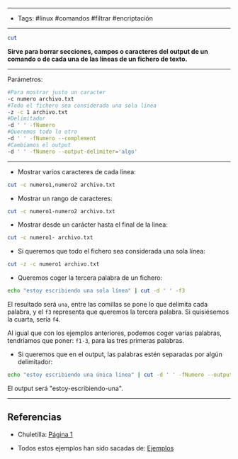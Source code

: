 -------
- Tags: #linux #comandos #filtrar #encriptación 
------

```BASH
cut 
```

**Sirve para borrar secciones, campos o caracteres del output de un comando o de cada una de las líneas de un fichero de texto.**

---

Parámetros:

```BASH
#Para mostrar justo un caracter
-c numero archivo.txt
#Todo el fichero sea considerada una sola línea
-z -c 1 archivo.txt
#Delimitador
-d ' ' -fNumero
#Queremos todo lo otro
-d ' ' -fNumero --complement
#Cambiamos el output
-d ' ' -fNumero --output-delimiter='algo'
```

---

- Mostrar varios caracteres de cada línea:

```BASH
cut -c numero1,numero2 archivo.txt
```

- Mostrar un rango de caracteres:

```BASH
cut -c numero1-numero2 archivo.txt
```

- Mostrar desde un carácter hasta el final de la linea:

```BASH
cut -c numero1- archivo.txt
```

- Si queremos que todo el fichero sea considerada una sola línea:

```BASH
cut -z -c numero1 archivo.txt
```

- Queremos coger la tercera palabra de un fichero:

```BASH
echo "estoy escribiendo una sola línea" | cut -d ' ' -f3
```

El resultado será `una`, entre las comillas se pone lo que delimita cada palabra, y el `f3` representa que queremos la tercera palabra. Si quisiésemos la cuarta, sería `f4`.

Al igual que con los ejemplos anteriores, podemos coger varias palabras, tendríamos que poner: `f1-3`, para las tres primeras palabras.

- Si queremos que en el output, las palabras estén separadas por algún delimitador:

```BASH
echo "estoy escribiendo una única línea" | cut -d ' ' -fNumero --output-delimiter='-'
```

El output será "estoy-escribiendo-una".


---
## Referencias

- Chuletilla: [Página 1](https://bencane.com/2012/10/22/cheat-sheet-cutting-text-with-cut/)

- Todos estos ejemplos han sido sacadas de: [Ejemplos](https://geekland.eu/uso-del-comando-cut-en-linux-y-unix-con-ejemplos/#:~:text=Su%20principal%20utilidad%20es%20la,de%20un%20fichero%20de%20texto.)